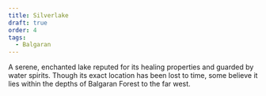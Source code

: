 ```yaml
---
title: Silverlake
draft: true
order: 4
tags:
  - Balgaran
---
```


A serene, enchanted lake reputed for its healing properties and guarded by water spirits. Though its exact location has been lost to time, some believe it lies within the depths of Balgaran Forest to the far west.
